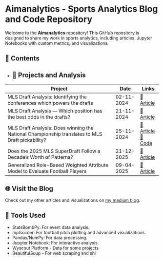 # Aimanalytics - Sports Analytics Blog and Code Repository

Welcome to the **Aimanalytics** repository! This GitHub repository is designed to share my work in sports analytics, including articles, Jupyter Notebooks with custom metrics, and visualizations.

## 📂 Contents

- ## 📌 Projects and Analysis  
| Project | Date | Links |
|----------|------|--------|
| MLS Draft Analysis: Identifying the conferences which powers the drafts | 02-11-2024 | [📝 Article](https://medium.com/@aimanfarizz/mls-draft-analysis-identifying-the-conferences-which-powers-the-drafts-d9b02e2d5476) |
| MLS Draft Analysis — Which position has the best odds in the drafts? | 21-11-2024 | [📝 Article](https://medium.com/@aimanfarizz/mls-draft-analysis-which-position-has-the-best-odds-in-the-drafts-74950c83adfe)
| MLS Draft Analysis: Does winning the National Championship translates to MLS Draft pickability? | 25-11-2024 | [📝 Article](https://medium.com/@aimanfarizz/mls-draft-analysis-does-winning-the-national-championship-translates-to-mls-draft-pickability-821ad93d7577) <br> [📄 Code](./_code/xT-pitch.ipynb) |
| Does the 2025 MLS SuperDraft Follow a Decade’s Worth of Patterns? | 21-12-2025 | [📝 Article](https://medium.com/@aimanfarizz/does-the-2025-mls-superdraft-follow-a-decades-worth-of-patterns-d86b749941ca)
| Generalized Role-Based Weighted Attribute Model to Evaluate Football Players | 09-04-2025 | [📝 Article](https://medium.com/@aimanfarizz/generalized-role-based-weighted-attribute-model-to-evaluate-football-players-2a49f47ab217) |<br> [📄 Code](./Ze Codes\Central_Defenders_Generalized_Weighted_Attribute_Rating.ipynb) |


## 🌐 Visit the Blog
Check out my other articles and visualizations on [my medium blog](https://medium.com/@aimanfarizz).

## 🔧 Tools Used
- StatsBombPy: For event data analysis.
- mplsoccer: For football pitch plotting and advanced visualizations.
- Pandas/NumPy: For data processing.
- Jupyter Notebook: For interactive analysis.
- Wyscout Platform - Data for some projects
- BeautifulSoup - For web scraping and shi